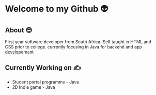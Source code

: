 # Welcome to my Github :alien:


## About :sunglasses:
 First year software developer from South Africa. Self taught in HTML and CSS prior to college. currently focusing in Java for backend and app developement
 
## Currently Working on ✍️
 * Student portal programme - Java
 * 2D Indie game - Java
<!--
**Aiden367/Aiden367** is a ✨ _special_ ✨ repository because its `README.md` (this file) appears on your GitHub profile.

Here are some ideas to get you started:




- 🔭 I’m currently working on ...
- 🌱 I’m currently learning ...
- 👯 I’m looking to collaborate on ...
- 🤔 I’m looking for help with ...
- 💬 Ask me about ...
- 📫 How to reach me: ...
- 😄 Pronouns: ...
- ⚡ Fun fact: ...
-->
